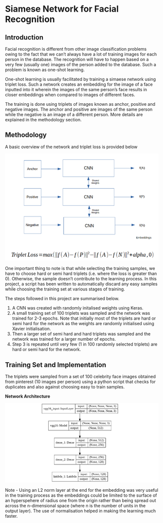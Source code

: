 # Siamese Network for Facial Recognition

## Introduction
Facial recognition is different from other image classification problems owing to the fact that we can’t always have a lot of training images for each person in the database. The recognition will have to happen based on a very few (usually one) images of the person added to the database. Such a problem is known as one-shot learning.

One-shot learning is usually facilitated by training a simaese network using triplet loss. Such a network creates an embedding for the image of a face inputted into it wherein the images of the same person’s face results in closer embeddings when compared to images of different faces.

The training is done using triplets of images known as anchor, positive and negative images. The anchor and positive are images of the same person while the negative is an image of a different person. More details are explained in the methodology section.

## Methodology
A basic overview of the network and triplet loss is provided below

![Triplet Loss](https://github.com/muhammedsalihk/Siamese-Network-for-Facial-Recognition/blob/master/Images/Triplet%20Loss.png)

One important thing to note is that while selecting the training samples, we have to choose hard or semi hard triplets (i.e. where the loss is greater than 0). Otherwise, the sample doesn’t contribute to the learning process. In this project, a script has been written to automatically discard any easy samples while choosing the training set at various stages of training.

The steps followed in this project are summarised below.

1. A CNN was created with randomly initalised weights using Keras.
2. A small training set of 100 triplets was sampled and the network was trained for 2-3 epochs. Note that initially most of the triplets are hard or semi hard for the network as the weights are randomly initialised using Xavier initialisation.
3. Then a larger set of semi hard and hard triplets was sampled and the network was trained for a larger number of epochs.
4. Step 3 is repeated until very few (1 in 100 randomly selected triplets) are hard or semi hard for the network.

## Training Set and Implementation
The triplets were sampled from a set of 100 celebrity face images obtained from pinterest (10 images per person) using a python script that checks for duplicates and also against choosing easy to train samples.

**Network Architecture**

![Network](https://github.com/muhammedsalihk/Siamese-Network-for-Facial-Recognition/blob/master/Images/CNN.png)

Note - Using an L2 norm layer at the end for the embedding was very useful in the training process as the embeddings could be limited to the surface of an hyperspehere of radius one from the origin rather than being spread out across the n-dimensional space (where n is the number of units in the output layer). The use of normalisation helped in making the learning much faster.
